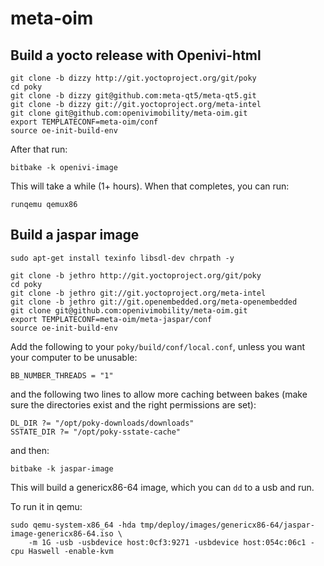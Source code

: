 # meta-oim

## Build a yocto release with Openivi-html

    git clone -b dizzy http://git.yoctoproject.org/git/poky
    cd poky
    git clone -b dizzy git@github.com:meta-qt5/meta-qt5.git
    git clone -b dizzy git://git.yoctoproject.org/meta-intel
    git clone git@github.com:openivimobility/meta-oim.git
    export TEMPLATECONF=meta-oim/conf
    source oe-init-build-env

After that run:

    bitbake -k openivi-image

This will take a while (1+ hours). When that completes, you can run:

    runqemu qemux86

## Build a jaspar image


    sudo apt-get install texinfo libsdl-dev chrpath -y

    git clone -b jethro http://git.yoctoproject.org/git/poky
    cd poky
    git clone -b jethro git://git.yoctoproject.org/meta-intel
    git clone -b jethro git://git.openembedded.org/meta-openembedded
    git clone git@github.com:openivimobility/meta-oim.git
    export TEMPLATECONF=meta-oim/meta-jaspar/conf
    source oe-init-build-env

Add the following to your `poky/build/conf/local.conf`, unless you
want your computer to be unusable:

    BB_NUMBER_THREADS = "1"

and the following two lines to allow more caching between bakes
(make sure the directories exist and the right permissions are set):

    DL_DIR ?= "/opt/poky-downloads/downloads"
    SSTATE_DIR ?= "/opt/poky-sstate-cache"

and then:

    bitbake -k jaspar-image

This will build a genericx86-64 image, which you can `dd` to a usb and run. 

To run it in qemu:

    sudo qemu-system-x86_64 -hda tmp/deploy/images/genericx86-64/jaspar-image-genericx86-64.iso \
        -m 1G -usb -usbdevice host:0cf3:9271 -usbdevice host:054c:06c1 -cpu Haswell -enable-kvm

